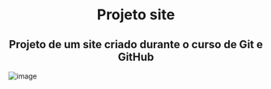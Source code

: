 <div align="center">
<h1>Projeto site</h1>
<h2>Projeto de um site criado durante o curso de Git e GitHub</h2>
</div>

![image](https://github.com/user-attachments/assets/558afd59-c043-498a-9152-cc2c9be060e7)

